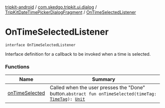 [tripkit-android](../../../index.md) / [com.skedgo.tripkit.ui.dialog](../../index.md) / [TripKitDateTimePickerDialogFragment](../index.md) / [OnTimeSelectedListener](./index.md)

# OnTimeSelectedListener

`interface OnTimeSelectedListener`

Interface definition for a callback to be invoked when a time is selected.

### Functions

| Name | Summary |
|---|---|
| [onTimeSelected](on-time-selected.md) | Called when the user presses the "Done" button.`abstract fun onTimeSelected(timeTag: `[`TimeTag`](../../../com.skedgo.tripkit.common.model/-time-tag/index.md)`): `[`Unit`](https://kotlinlang.org/api/latest/jvm/stdlib/kotlin/-unit/index.html) |
